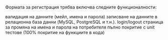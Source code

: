 Формата за регистрация трябва включва следните функционалности:

валидация на данните (мейл, имена и парола)
записване на данните в релационна база данни (MySQL, PostgreSQL и т.н.).
login/logout
страница за промяна на имена и парола на потребителя
пълно покритие с unit тестове (100% покритие на функциите в кода)
